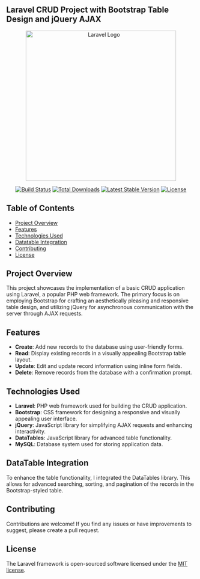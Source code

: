 ## Laravel CRUD Project with Bootstrap Table Design and jQuery AJAX

<p align="center"><a href="https://laravel.com" target="_blank"><img src="https://raw.githubusercontent.com/laravel/art/master/logo-lockup/5%20SVG/2%20CMYK/1%20Full%20Color/laravel-logolockup-cmyk-red.svg" width="400" alt="Laravel Logo"></a></p>

<p align="center">
<a href="https://github.com/laravel/framework/actions"><img src="https://github.com/laravel/framework/workflows/tests/badge.svg" alt="Build Status"></a>
<a href="https://packagist.org/packages/laravel/framework"><img src="https://img.shields.io/packagist/dt/laravel/framework" alt="Total Downloads"></a>
<a href="https://packagist.org/packages/laravel/framework"><img src="https://img.shields.io/packagist/v/laravel/framework" alt="Latest Stable Version"></a>
<a href="https://packagist.org/packages/laravel/framework"><img src="https://img.shields.io/packagist/l/laravel/framework" alt="License"></a>
</p>

## Table of Contents

- [Project Overview](#project-overview)
- [Features](#features)
- [Technologies Used](#technologies-used)
- [Datatable Integration](#datatable-integration)
- [Contributing](#contributing)
- [License](#license)

## Project Overview

This project showcases the implementation of a basic CRUD application using Laravel, a popular PHP web framework. The primary focus is on employing Bootstrap for crafting an aesthetically pleasing and responsive table design, and utilizing jQuery for asynchronous communication with the server through AJAX requests.

## Features

- **Create**: Add new records to the database using user-friendly forms.
- **Read**: Display existing records in a visually appealing Bootstrap table layout.
- **Update**: Edit and update record information using inline form fields.
- **Delete**: Remove records from the database with a confirmation prompt.

## Technologies Used

- **Laravel**: PHP web framework used for building the CRUD application.
- **Bootstrap**: CSS framework for designing a responsive and visually appealing user interface.
- **jQuery**: JavaScript library for simplifying AJAX requests and enhancing interactivity.
- **DataTables**: JavaScript library for advanced table functionality.
- **MySQL**: Database system used for storing application data.

## DataTable Integration

To enhance the table functionality, I integrated the DataTables library. This allows for advanced searching, sorting, and pagination of the records in the Bootstrap-styled table.

## Contributing

Contributions are welcome! If you find any issues or have improvements to suggest, please create a pull request.

## License

The Laravel framework is open-sourced software licensed under the [MIT license](https://opensource.org/licenses/MIT).
